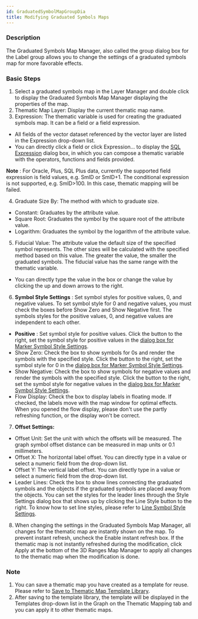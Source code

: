 ```yaml
---
id: GraduatedSymbolMapGroupDia
title: Modifying Graduated Symbols Maps
---
```

### Description

The Graduated Symbols Map Manager, also called the group dialog box for the
Label group allows you to change the settings of a graduated symbols map for
more favorable effects.

### Basic Steps

1. Select a graduated symbols map in the Layer Manager and double click to display the Graduated Symbols Map Manager displaying the properties of the map.
2. Thematic Map Layer: Display the current thematic map name.
3. Expression: The thematic variable is used for creating the graduated symbols map. It can be a field or a field expression. 
  * All fields of the vector dataset referenced by the vector layer are listed in the Expression drop-down list.
  * You can directly click a field or click Expression... to display the [SQL Expression](../../Query/SQLQueryDia) dialog box, in which you can compose a thematic variable with the operators, functions and fields provided.

**Note** : For Oracle, Plus, SQL Plus data, currently the supported field
expression is field values, e.g. SmID or SmID+1. The conditional expression is
not supported, e.g. SmID>100\. In this case, thematic mapping will be failed.

4. Graduate Size By: The method with which to graduate size. 
  * Constant: Graduates by the attribute value.
  * Square Root: Graduates the symbol by the square root of the attribute value.
  * Logarithm: Graduates the symbol by the logarithm of the attribute value.
5. Fiducial Value: The attribute value the default size of the specified symbol represents. The other sizes will be calculated with the specified method based on this value. The greater the value, the smaller the graduated symbols. The fiducial value has the same range with the thematic variable. 
  * You can directly type the value in the box or change the value by clicking the up and down arrows to the right.
6. **Symbol Style Settings** : Set symbol styles for positive values, 0, and negative values. To set symbol style for 0 and negative values, you must check the boxes before Show Zero and Show Negative first. The symbols styles for the positive values, 0, and negative values are independent to each other. 
  * **Positive** : Set symbol style for positive values. Click the button to the right, set the symbol style for positive values in the [dialog box for Marker Symbol Style Settings](../../Visualization/LayerStyle/ResourcesManager).
  * Show Zero: Check the box to show symbols for 0s and render the symbols with the specified style. Click the button to the right, set the symbol style for 0 in the [dialog box for Marker Symbol Style Settings](../../Visualization/LayerStyle/ResourcesManager).
  * Show Negative: Check the box to show symbols for negative values and render the symbols with the specified style. Click the button to the right, set the symbol style for negative values in the [dialog box for Marker Symbol Style Settings](../../Visualization/LayerStyle/ResourcesManager).
  * Flow Display: Check the box to display labels in floating mode. If checked, the labels move with the map window for optimal effects. When you opened the flow display, please don't use the partly refreshing function, or the display won't be correct.
7. **Offset Settings:**
  * Offset Unit: Set the unit with which the offsets will be measured. The graph symbol offset distance can be measured in map units or 0.1 millimeters.
  * Offset X: The horizontal label offset. You can directly type in a value or select a numeric field from the drop-down list.
  * Offset Y: The vertical label offset. You can directly type in a value or select a numeric field from the drop-down list.
  * Leader Lines: Check the box to show lines connecting the graduated symbols and the objects if the graduated symbols are placed away from the objects. You can set the styles for the leader lines through the Style Settings dialog box that shows up by clicking the Line Style button to the right. To know how to set line styles, please refer to [Line Symbol Style Settings](../../Visualization/LayerStyle/LineSymStyle).
8. When changing the settings in the Graduated Symbols Map Manager, all changes for the thematic map are instantly shown on the map. To prevent instant refresh, uncheck the Enable instant refresh box. If the thematic map is not instantly refreshed during the modification, click Apply at the bottom of the 3D Ranges Map Manager to apply all changes to the thematic map when the modification is done. 

### Note

1. You can save a thematic map you have created as a template for reuse. Please refer to [Save to Thematic Map Template Library](../Methods/DTv2_LoadStyleThemeTempl).
2. After saving to the template library, the template will be displayed in the Templates drop-down list in the Graph on the Thematic Mapping tab and you can apply it to other thematic maps.

